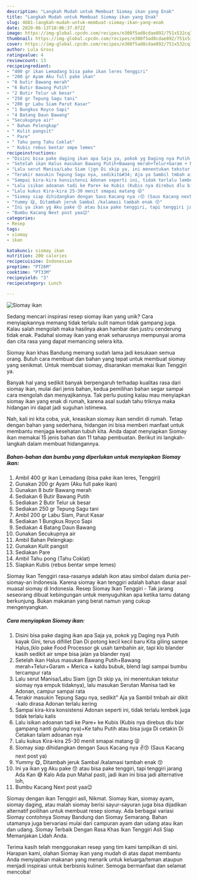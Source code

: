 ```yaml
---
description: "Langkah Mudah untuk Membuat Siomay ikan yang Enak"
title: "Langkah Mudah untuk Membuat Siomay ikan yang Enak"
slug: 4681-langkah-mudah-untuk-membuat-siomay-ikan-yang-enak
date: 2020-06-13T10:06:37.072Z
image: https://img-global.cpcdn.com/recipes/e308f5ad8cdae892/751x532cq70/siomay-ikan-foto-resep-utama.jpg
thumbnail: https://img-global.cpcdn.com/recipes/e308f5ad8cdae892/751x532cq70/siomay-ikan-foto-resep-utama.jpg
cover: https://img-global.cpcdn.com/recipes/e308f5ad8cdae892/751x532cq70/siomay-ikan-foto-resep-utama.jpg
author: Lula Gross
ratingvalue: 4
reviewcount: 13
recipeingredient:
- "400 gr ikan Lemadang bisa pake ikan leres Tenggiri"
- "200 gr Ayam Aku full pake ikan"
- "8 butir Bawang merah"
- "6 Butir Bawang Putih"
- "2 Butir Telur uk besar"
- "250 gr Tepung Sagu tani"
- "200 gr Labu Siam Parut Kasar"
- "1 Bungkus Royco Sapi"
- "4 Batang Daun Bawang"
- "Secukupnya air"
- " Bahan Pelengkap"
- " Kulit pangsit"
- " Pare"
- " Tahu pong Tahu Coklat"
- " Kubis rebus bentar smpe lemes"
recipeinstructions:
- "Disini bisa pake daging ikan apa Saja ya, pokok yg Daging nya Putih kayak Gini, terus difillet Dan Di potong kecil kecil baru Kita giling sampe Halus,(klo pake Food Processor gk usah tambahin air, tapi klo blander kasih sedikit air smpe bisa jalan ya blander nya)"
- "Setelah ikan Halus masukan Bawang Putih+Bawang merah+Telur+Garam + Merica + kaldu bubuk, blend lagi sampai bumbu tercampur rata"
- "Lalu serut Manisa/Labu Siam (jgn Di skip ya, ini menentukan tekstur siomay nya empuk tidaknya), lalu masukan Serutan Manisa tadi ke Adonan, campur sampai rata"
- "Terakir masukin Tepung Sagu nya, sedikit&#34; Aja ya Sambil tmbah air dikit -kalo dirasa Adonan terlalu kering"
- "Sampai kira-kira konsistensi Adonan seperti ini, tidak terlalu lembek juga tidak terlalu kalis"
- "Lalu isikan adoanan tadi ke Pare+ ke Kubis (Kubis nya direbus dlu biar gampang nanti gulung nya)+Ke tahu Putih atau bisa juga Di cetakin Di Cetakan talam adoanan nya"
- "Lalu kukus Kira-kira 25-30 menit smapai matang 😜"
- "Siomay siap dihidangkan dengan Saus Kacang nya ✌️😚 (Saus Kacang next post ya)"
- "Yummy 😋, Ditambah jeruk Sambal /kalamasi tambah enak 😚"
- "Ini ya ikan yg Aku pake 😚 atau bisa pake tenggiri, tapi tenggiri jarang Ada Kan 😅 Kalo Ada pun Mahal pasti, jadi ikan ini bisa jadi alternative loh,"
- "Bumbu Kacang Next post yaa😉"
categories:
- Resep
tags:
- siomay
- ikan

katakunci: siomay ikan 
nutrition: 200 calories
recipecuisine: Indonesian
preptime: "PT26M"
cooktime: "PT33M"
recipeyield: "3"
recipecategory: Lunch

---
```



![Siomay ikan](https://img-global.cpcdn.com/recipes/e308f5ad8cdae892/751x532cq70/siomay-ikan-foto-resep-utama.jpg)

Sedang mencari inspirasi resep siomay ikan yang unik? Cara menyiapkannya memang tidak terlalu sulit namun tidak gampang juga. Kalau salah mengolah maka hasilnya akan hambar dan justru cenderung tidak enak. Padahal siomay ikan yang enak seharusnya mempunyai aroma dan cita rasa yang dapat memancing selera kita.

Siomay ikan khas Bandung memang sudah lama jadi kesukaan semua orang. Butuh cara membuat dan bahan yang tepat untuk membuat siomay yang senikmat. Untuk membuat siomay, disarankan memakai Ikan Tenggiri ya.

Banyak hal yang sedikit banyak berpengaruh terhadap kualitas rasa dari siomay ikan, mulai dari jenis bahan, kedua pemilihan bahan segar sampai cara mengolah dan menyajikannya. Tak perlu pusing kalau mau menyiapkan siomay ikan yang enak di rumah, karena asal sudah tahu triknya maka hidangan ini dapat jadi suguhan istimewa.


Nah, kali ini kita coba, yuk, kreasikan siomay ikan sendiri di rumah. Tetap dengan bahan yang sederhana, hidangan ini bisa memberi manfaat untuk membantu menjaga kesehatan tubuh kita. Anda dapat menyiapkan Siomay ikan memakai 15 jenis bahan dan 11 tahap pembuatan. Berikut ini langkah-langkah dalam membuat hidangannya.

<!--inarticleads1-->

##### Bahan-bahan dan bumbu yang diperlukan untuk menyiapkan Siomay ikan:

1. Ambil 400 gr ikan Lemadang (bisa pake ikan leres, Tenggiri)
1. Gunakan 200 gr Ayam (Aku full pake ikan)
1. Gunakan 8 butir Bawang merah
1. Sediakan 6 Butir Bawang Putih
1. Sediakan 2 Butir Telur uk besar
1. Sediakan 250 gr Tepung Sagu tani
1. Ambil 200 gr Labu Siam, Parut Kasar
1. Sediakan 1 Bungkus Royco Sapi
1. Sediakan 4 Batang Daun Bawang
1. Gunakan Secukupnya air
1. Ambil  Bahan Pelengkap:
1. Gunakan  Kulit pangsit
1. Sediakan  Pare
1. Ambil  Tahu pong (Tahu Coklat)
1. Siapkan  Kubis (rebus bentar smpe lemes)


Siomay Ikan Tenggiri rasa-rasanya adalah ikon atau simbol dalam dunia per-siomay-an Indonesia. Karena siomay ikan tenggiri adalah bahan dasar asal muasal siomay di Indonesia. Resep Siomay Ikan Tenggiri - Tak jarang seseorang dibuat kebingungan untuk menyuguhkan apa ketika tamu datang berkunjung. Bukan makanan yang berat namun yang cukup mengenyangkan. 

<!--inarticleads2-->

##### Cara menyiapkan Siomay ikan:

1. Disini bisa pake daging ikan apa Saja ya, pokok yg Daging nya Putih kayak Gini, terus difillet Dan Di potong kecil kecil baru Kita giling sampe Halus,(klo pake Food Processor gk usah tambahin air, tapi klo blander kasih sedikit air smpe bisa jalan ya blander nya)
1. Setelah ikan Halus masukan Bawang Putih+Bawang merah+Telur+Garam + Merica + kaldu bubuk, blend lagi sampai bumbu tercampur rata
1. Lalu serut Manisa/Labu Siam (jgn Di skip ya, ini menentukan tekstur siomay nya empuk tidaknya), lalu masukan Serutan Manisa tadi ke Adonan, campur sampai rata
1. Terakir masukin Tepung Sagu nya, sedikit&#34; Aja ya Sambil tmbah air dikit -kalo dirasa Adonan terlalu kering
1. Sampai kira-kira konsistensi Adonan seperti ini, tidak terlalu lembek juga tidak terlalu kalis
1. Lalu isikan adoanan tadi ke Pare+ ke Kubis (Kubis nya direbus dlu biar gampang nanti gulung nya)+Ke tahu Putih atau bisa juga Di cetakin Di Cetakan talam adoanan nya
1. Lalu kukus Kira-kira 25-30 menit smapai matang 😜
1. Siomay siap dihidangkan dengan Saus Kacang nya ✌️😚 (Saus Kacang next post ya)
1. Yummy 😋, Ditambah jeruk Sambal /kalamasi tambah enak 😚
1. Ini ya ikan yg Aku pake 😚 atau bisa pake tenggiri, tapi tenggiri jarang Ada Kan 😅 Kalo Ada pun Mahal pasti, jadi ikan ini bisa jadi alternative loh,
1. Bumbu Kacang Next post yaa😉


Siomay dengan ikan Tenggiri asli, Nikmat. Siomay Ikan, siomay ayam, siomay daging, atau malah siomay berisi sayur-sayuran juga bisa dijadikan alternatif poilihan untuk membuat resep siomay. Ada berbagai variasi Siomay contohnya Siomay Bandung dan Siomay Semarang. Bahan utamanya juga bervariasi mulai dari campuran ayam dan udang atau ikan dan udang. Siomay Terbaik Dengan Rasa Khas Ikan Tenggiri Asli Siap Memanjakan Lidah Anda. 

Terima kasih telah menggunakan resep yang tim kami tampilkan di sini. Harapan kami, olahan Siomay ikan yang mudah di atas dapat membantu Anda menyiapkan makanan yang menarik untuk keluarga/teman ataupun menjadi inspirasi untuk berbisnis kuliner. Semoga bermanfaat dan selamat mencoba!
